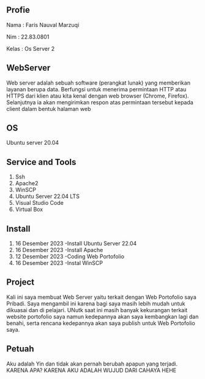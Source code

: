 ## Profie
Nama : Faris Nauval Marzuqi

Nim : 22.83.0801

Kelas : Os Server 2


## WebServer
Web server adalah sebuah software (perangkat lunak) yang memberikan layanan berupa data. Berfungsi untuk menerima permintaan HTTP atau HTTPS dari klien atau kita kenal dengan web browser (Chrome, Firefox). Selanjutnya ia akan mengirimkan respon atas permintaan tersebut kepada client dalam bentuk halaman web

## OS
Ubuntu server 20.04

## Service and Tools 
1. Ssh
2. Apache2
3. WinSCP
4. Ubuntu Server 22.04 LTS
5. Visual Studio Code
6. Virtual Box


## Install
1. 16 Desember 2023 -Install Ubuntu Server 22.04
2. 16 Desember 2023 -Install Apache
3. 12 Desember 2023 -Coding Web Portofolio
4. 16 Desember 2023 -Instal WinSCP


## Project
Kali ini saya membuat Web Server yaitu terkait dengan Web Portofolio saya Pribadi. Saya mengambil ini karena bagi saya masih lebih mudah untuk dikuasai dan di pelajari. UNutk saat ini masih banyak kekurangan terkait website portofolio saya namun kedepannya akan saya kembangkan lagi dan benahi, serta rencana kedepannya akan saya publish untuk Web Portofolio saya.


## Petuah
Aku adalah Yin dan tidak akan pernah berubah apapun yang terjadi. KARENA APA? KARENA AKU ADALAH WUJUD DARI CAHAYA HEHE




